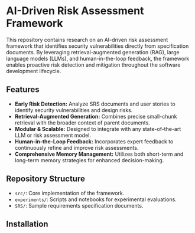 # AI-Driven Risk Assessment Framework

This repository contains research on an AI-driven risk assessment framework that identifies security vulnerabilities directly from specification documents. By leveraging retrieval-augmented generation (RAG), large language models (LLMs), and human-in-the-loop feedback, the framework enables proactive risk detection and mitigation throughout the software development lifecycle.

## Features

- **Early Risk Detection:** Analyze SRS documents and user stories to identify security vulnerabilities and design risks.
- **Retrieval-Augmented Generation:** Combines precise small-chunk retrieval with the broader context of parent documents.
- **Modular & Scalable:** Designed to integrate with any state-of-the-art LLM or risk assessment model.
- **Human-in-the-Loop Feedback:** Incorporates expert feedback to continuously refine and improve risk assessments.
- **Comprehensive Memory Management:** Utilizes both short-term and long-term memory strategies for enhanced decision-making.

## Repository Structure

- `src/`: Core implementation of the framework.
- `experiments/`: Scripts and notebooks for experimental evaluations.
- `SRS/`: Sample requirements specification documents.


## Installation


